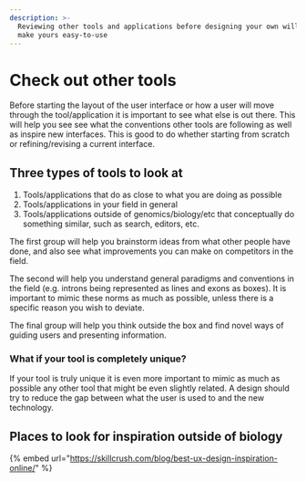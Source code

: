 ```yaml
---
description: >-
  Reviewing other tools and applications before designing your own will help you
  make yours easy-to-use
---
```


# Check out other tools

Before starting the layout of the user interface or how a user will move through the tool/application it is important to see what else is out there. This will help you see see what the conventions other tools are following as well as inspire new interfaces. This is good to do whether starting from scratch or refining/revising a current interface. 

## Three types of tools to look at

1. Tools/applications that do as close to what you are doing as possible
2. Tools/applications in your field in general
3. Tools/applications outside of genomics/biology/etc that conceptually do something similar, such as search, editors, etc.

The first group will help you brainstorm ideas from what other people have done, and also see what improvements you can make on competitors in the field. 

The second will help you understand general paradigms and conventions in the field \(e.g. introns being represented as lines and exons as boxes\). It is important to mimic these norms as much as possible, unless there is a specific reason you wish to deviate. 

The final group will help you think outside the box and find novel ways of guiding users and presenting information.

### What if your tool is completely unique?

If your tool is truly unique it is even more important to mimic as much as possible any other tool that might be even slightly related. A design should try to reduce the gap between what the user is used to and the new technology.

## Places to look for inspiration outside of biology

{% embed url="https://skillcrush.com/blog/best-ux-design-inspiration-online/" %}








